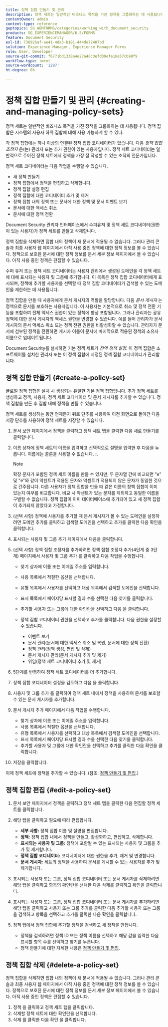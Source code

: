 ```yaml
---
title: 정책 집합 만들기 및 관리
description: 정책 세트는 일반적인 비즈니스 목적을 가진 정책을 그룹화하는 데 사용됩니다. 정책 세트에서 정책을 생성, 편집 및 삭제할 수 있습니다.
contentOwner: admin
content-type: reference
geptopics: SG_AEMFORMS/categories/working_with_document_security
products: SG_EXPERIENCEMANAGER/6.5/FORMS
feature: Document Security
exl-id: 736926af-ae41-4da3-b181-444de72407bd
solution: Experience Manager, Experience Manager Forms
role: User, Developer
source-git-commit: f6771bd1338a4e27a48c3efd39efe18e57cb98f9
workflow-type: tm+mt
source-wordcount: '1297'
ht-degree: 0%

---
```


# 정책 집합 만들기 및 관리 {#creating-and-managing-policy-sets}

정책 세트는 일반적인 비즈니스 목적을 가진 정책을 그룹화하는 데 사용됩니다. 정책 집합은 시스템의 사용자 하위 집합에 대해 사용 가능하게 할 수 있다.

각 정책 집합에는 하나 이상의 연결된 정책 집합 코디네이터가 있습니다. 다음 *정책 집합 조정자* 은(는) 관리자 또는 추가 권한이 있는 사용자입니다. 정책 세트 코디네이터는 일반적으로 주어진 정책 세트에서 정책을 가장 잘 작성할 수 있는 조직의 전문가입니다.

정책 세트 코디네이터는 다음 작업을 수행할 수 있습니다.

* 새 정책 만들기
* 정책 집합에서 정책을 편집하고 삭제합니다.
* 정책 집합 설정 편집
* 정책 집합에 대한 코디네이터 추가 및 제거
* 정책 집합 내의 정책 또는 문서에 대한 정책 및 문서 이벤트 보기
* 문서에 대한 액세스 취소
* 문서에 대한 정책 전환

Document Security 관리자 인터페이스에서 수퍼유저 및 정책 세트 코디네이터(권한이 있는 사용자)가 정책 세트를 만들고 삭제합니다.

정책 집합을 삭제하면 집합 내의 정책이 새 문서에 적용될 수 없습니다. 그러나 관리 콘솔과 최종 사용자 웹 페이지에서 아직 사용 중인 정책에 대한 정책 정보를 볼 수 있습니다. 정책으로 보호된 문서에 대한 정책 정보를 문서 세부 정보 페이지에서 볼 수 있습니다. 아직 사용 중인 정책은 편집할 수 있습니다.

수퍼 유저 또는 정책 세트 코디네이터는 사용자 관리에서 생성된 도메인을 각 정책 세트에 대해 표시되는 사용자 및 그룹에 추가합니다. 이 목록은 정책 집합 코디네이터에게 표시되며, 정책에 추가할 사용자를 선택할 때 정책 집합 코디네이터가 검색할 수 있는 도메인을 제한하는 데 사용됩니다.

정책 집합을 만들 때 사용자에게 문서 게시자의 역할을 할당합니다. 다음 *문서 게시자* 는 정책으로 문서를 보호하는 사용자입니다. 이 사용자는 기본적으로 취소 및 정책 전환 기능을 포함하여 전체 액세스 권한이 있는 정책에 항상 포함됩니다. 그러나 관리자는 공유 정책에 대한 문서 게시자의 액세스 권한을 변경할 수 있습니다. 예를 들어 관리자가 문서 게시자의 문서 액세스 취소 또는 정책 전환 권한을 비활성화할 수 있습니다. 관리자가 문서에 첨부된 정책을 전환하면 게시자 이름이 문서에 마지막으로 적용된 정책의 소유자 이름으로 업데이트됩니다.

Document Security를 설치하면 기본 정책 세트가 *전역 정책 설정*. 이 정책 집합은 소프트웨어를 설치한 관리자 또는 이 정책 집합에 지정된 정책 집합 코디네이터가 관리합니다.

## 정책 집합 만들기 {#create-a-policy-set}

글로벌 정책 집합은 설치 시 생성되는 유일한 기본 정책 집합입니다. 추가 정책 세트를 생성하고 정책, 사용자, 정책 세트 코디네이터 및 문서 게시자를 추가할 수 있습니다. 정책 집합을 만든 후 집합 내에 정책을 만들 수 있습니다.

정책 세트를 생성하는 동안 언제든지 뒤로 단추를 사용하여 이전 화면으로 돌아간 다음 저장 단추를 사용하여 정책 세트를 저장할 수 있습니다.

1. 문서 보안 페이지에서 정책을 클릭하고 정책 세트 탭을 클릭한 다음 새로 만들기를 클릭합니다.
1. 이름 상자에 정책 세트의 이름을 입력하고 선택적으로 설명을 입력한 후 다음을 누릅니다. 이름에는 콜론을 사용할 수 없습니다. **:**.

   >[!NOTE]
   >
   >확장 문자가 포함된 정책 세트 이름을 만들 수 있지만, 두 문자열 간에 비교되면 &quot;e&quot; 및 &quot;é&quot;와 같이 악센트가 적용된 문자와 악센트가 적용되지 않은 문자가 동일한 것으로 간주됩니다. 다른 사용자가 정책 집합을 만들 때 같은 이름의 정책 집합이 이미 있는지 여부를 비교합니다. 비교 시 악센트가 있는 문자를 제외하고 동일한 이름을 구별할 수 없습니다. 정책 집합이 이미 데이터베이스에 추가되어 있고 새 정책 집합이 추가되지 않았다고 가정합니다.

1. (선택 사항) 정책에 사용자를 추가할 때 문서 게시자가 볼 수 있는 도메인을 설정하려면 도메인 추가를 클릭하고 검색할 도메인을 선택하고 추가를 클릭한 다음 확인을 클릭합니다.
1. 표시되는 사용자 및 그룹 추가 페이지에서 다음을 클릭합니다.
1. (선택 사항) 정책 집합 조정자를 추가하려면 정책 집합 조정자 추가(4단계 중 3단계) 페이지에서 사용자 및 그룹 추가 를 클릭하고 다음 작업을 수행합니다.

   * 찾기 상자에 이름 또는 이메일 주소를 입력합니다.
   * 사용 목록에서 적절한 옵션을 선택합니다.
   * 유형 목록에서 사용자를 선택하고 대상 목록에서 검색할 도메인을 선택합니다.
   * 표시 목록에서 페이지당 표시할 결과 수를 선택한 다음 찾기를 클릭합니다.
   * 추가할 사용자 또는 그룹에 대한 확인란을 선택하고 다음 을 클릭합니다.
   * 정책 집합 코디네이터 권한을 선택하고 추가를 클릭합니다. 다음 권한을 설정할 수 있습니다.

      * 이벤트 보기
      * 문서 관리(문서에 대한 액세스 취소 및 복원, 문서에 대한 정책 전환)
      * 정책 관리(정책 생성, 편집 및 삭제)
      * 문서 게시자 관리(문서 게시자 추가 및 제거)
      * 위임(정책 세트 코디네이터 추가 및 제거)

1. 5단계를 반복하여 정책 세트 코디네이터를 더 추가합니다.
1. 정책 집합 코디네이터 설정을 검토하고 다음 을 클릭합니다.
1. 사용자 및 그룹 추가 를 클릭하여 정책 세트 내에서 정책을 사용하여 문서를 보호할 수 있는 문서 게시자를 추가합니다.
1. 문서 게시자 추가 페이지에서 다음 작업을 수행합니다.

   * 찾기 상자에 이름 또는 이메일 주소를 입력합니다.
   * 사용 목록에서 적절한 옵션을 선택합니다.
   * 유형 목록에서 사용자를 선택하고 대상 목록에서 검색할 도메인을 선택합니다.
   * 표시 목록에서 페이지당 표시할 결과 수를 선택한 다음 찾기를 클릭합니다.
   * 추가할 사용자 및 그룹에 대한 확인란을 선택하고 추가를 클릭한 다음 확인을 클릭합니다.

1. 저장을 클릭합니다.

이제 정책 세트에 정책을 추가할 수 있습니다. (참조: [정책 만들기 및 편집](/help/forms/using/admin-help/creating-policies.md#creating-and-editing-policies).)

## 정책 집합 편집 {#edit-a-policy-set}

1. 문서 보안 페이지에서 정책을 클릭하고 정책 세트 탭을 클릭한 다음 편집할 정책 세트를 클릭합니다.
1. 해당 탭을 클릭하고 필요에 따라 편집합니다.

   * **세부 사항:** 정책 집합 이름 및 설명을 편집합니다.
   * **정책:** 정책 집합 내에서 정책을 만들고, 활성화하고, 편집하고, 삭제합니다.
   * **표시되는 사용자 및 그룹:** 정책에 포함될 수 있는 표시되는 사용자 및 그룹을 추가 및 제거합니다.
   * **정책 집합 코디네이터:** 코디네이터에 대한 권한을 추가, 제거 및 변경합니다.
   * **문서 게시자:** 세트의 정책을 사용하여 문서를 게시할 수 있는 사용자를 추가 및 제거합니다.

1. 표시되는 사용자 또는 그룹, 정책 집합 코디네이터 또는 문서 게시자를 삭제하려면 해당 탭을 클릭하고 항목의 확인란을 선택한 다음 삭제를 클릭하고 확인을 클릭합니다.
1. 표시되는 사용자 또는 그룹, 정책 집합 코디네이터 또는 문서 게시자를 추가하려면 해당 탭을 클릭하고 사용자 또는 그룹 추가를 클릭한 다음 추가할 사용자 또는 그룹을 검색하고 항목을 선택하고 추가를 클릭한 다음 확인을 클릭합니다.
1. 정책 탭에서 정책 집합에 추가할 정책을 검색하고 새 정책을 만듭니다.

   * 정책을 검색하려면 정책 ID 또는 정책 이름을 선택하고 해당 값을 입력한 다음 표시할 항목 수를 선택하고 찾기를 누릅니다.
   * 정책 만들기에 대한 자세한 내용은 [정책 만들기 및 편집](/help/forms/using/admin-help/creating-policies.md#creating-and-editing-policies).

## 정책 집합 삭제 {#delete-a-policy-set}

정책 집합을 삭제하면 집합 내의 정책이 새 문서에 적용될 수 없습니다. 그러나 관리 콘솔과 최종 사용자 웹 페이지에서 아직 사용 중인 정책에 대한 정책 정보를 볼 수 있습니다. 정책으로 보호된 문서에 대한 정책 정보를 문서 세부 정보 페이지에서 볼 수 있습니다. 아직 사용 중인 정책은 편집할 수 있습니다.

1. 정책 을 클릭하고 정책 세트 탭을 클릭합니다.
1. 삭제할 정책 세트에 대한 확인란을 선택합니다.
1. 삭제 를 클릭한 다음 확인 을 클릭합니다.
